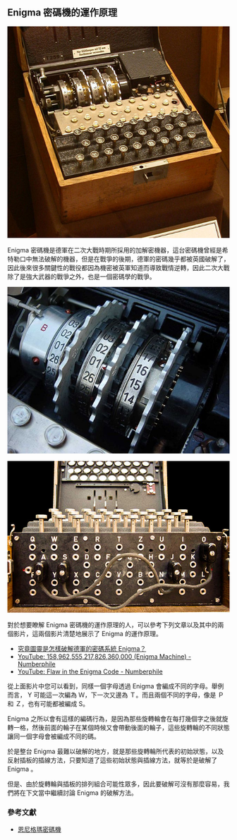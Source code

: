 ## Enigma 密碼機的運作原理

![圖、Enigma 密碼機](Four-rotor-enigma.jpg)

Enigma 密碼機是德軍在二次大戰時期所採用的加解密機器，這台密碼機曾經是希特勒口中無法破解的機器，但是在戰爭的後期，德軍的密碼幾乎都被英國破解了，因此後來很多關鍵性的戰役都因為機密被英軍知道而導致戰情逆轉，因此二次大戰除了是強大武器的戰爭之外，也是一個密碼學的戰爭。

![圖、Enigma 的旋轉輪](640px-Enigma-rotor-stack.jpg)

![圖、Enigma 的反射插板](640px-Enigma-plugboard.jpg)

對於想要瞭解 Enigma 密碼機的運作原理的人，可以參考下列文章以及其中的兩個影片，這兩個影片清楚地展示了 Enigma 的運作原理。

* [究竟圖靈是怎樣破解德軍的密碼系統 Enigma？](http://www.inside.com.tw/2015/03/03/how-did-alan-turing-figure-out-the-enigma-machine)
 * [YouTube: 158,962,555,217,826,360,000 (Enigma Machine) - Numberphile](https://www.youtube.com/watch?v=G2_Q9FoD-oQ)
 * [YouTube: Flaw in the Enigma Code - Numberphile](https://www.youtube.com/watch?v=V4V2bpZlqx8)

從上面影片中您可以看到，同樣一個字母透過 Enigma 會編成不同的字母。舉例而言， Y 可能這一次編為 Ｗ，下一次又邊為 Ｔ。而且兩個不同的字母，像是 Ｐ和 Ｚ，也有可能都被編成 S。

 Enigma 之所以會有這樣的編碼行為，是因為那些旋轉輪會在每打幾個字之後就旋轉一格，然後前面的輪子在某個時候又會帶動後面的輪子，這些旋轉輪的不同狀態讓同一個字母會被編成不同的碼。

於是整台 Enigma 最難以破解的地方，就是那些旋轉輪所代表的初始狀態，以及反射插板的插線方法，只要知道了這些初始狀態與插線方法，就等於是破解了 Enigma 。

但是、由於旋轉輪與插板的排列組合可能性眾多，因此要破解可沒有那麼容易，我們將在下文當中繼續討論 Enigma 的破解方法。

### 參考文獻
* [恩尼格瑪密碼機](http://zh.wikipedia.org/wiki/%E6%81%A9%E5%B0%BC%E6%A0%BC%E7%8E%9B%E5%AF%86%E7%A0%81%E6%9C%BA) 